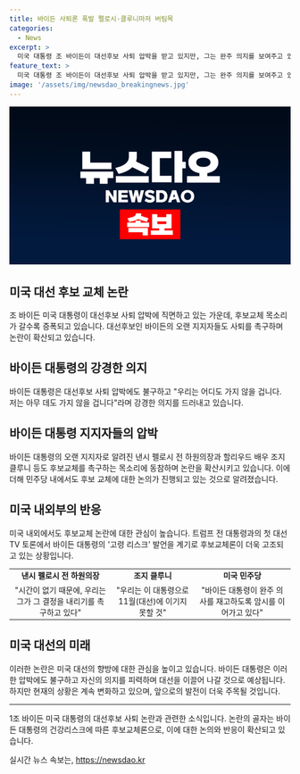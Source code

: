 ```yaml
---
title: 바이든 사퇴론 폭발 펠로시·클루니마저 버팀목
categories:
  - News
excerpt: >
  미국 대통령 조 바이든이 대선후보 사퇴 압박을 받고 있지만, 그는 완주 의지를 보여주고 있습니다. 하지만 후보교체 목소리가 높아지면서 낸시 펠로시와 할리우드 스타들도 사퇴 촉구에 동참했습니다. 바이든은 후보교체 논의를 중단하라고 의원들에게 촉구했지만 여론은 후보 교체론 쪽으로 기울고 있습니다. 물밑에서는 후보 교체 가능성이 열려 있다는 주장도 나왔고, 할리우드 배우 조지 클루니도 바이든의 패배를 내다보며 절망을 토로했습니다. 요약: 바이든 대통령에 대한 후보교체 압박이 높아지고 있지만, 그는 완주 의지를 보여주고 있으며 사퇴 촉구를 받는 상황이다.
feature_text: >
  미국 대통령 조 바이든이 대선후보 사퇴 압박을 받고 있지만, 그는 완주 의지를 보여주고 있습니다. 하지만 후보교체 목소리가 높아지면서 낸시 펠로시와 할리우드 스타들도 사퇴 촉구에 동참했습니다. 바이든은 후보교체 논의를 중단하라고 의원들에게 촉구했지만 여론은 후보 교체론 쪽으로 기울고 있습니다. 물밑에서는 후보 교체 가능성이 열려 있다는 주장도 나왔고, 할리우드 배우 조지 클루니도 바이든의 패배를 내다보며 절망을 토로했습니다. 요약: 바이든 대통령에 대한 후보교체 압박이 높아지고 있지만, 그는 완주 의지를 보여주고 있으며 사퇴 촉구를 받는 상황이다.
image: '/assets/img/newsdao_breakingnews.jpg'
---
```


<p><img src="/assets/img/newsdao_breakingnews.jpg" alt="pcversion 속보" /></p>

<h2>미국 대선 후보 교체 논란</h2>

<p data-ke-size="size16">조 바이든 미국 대통령이 대선후보 사퇴 압박에 직면하고 있는 가운데, 후보교체 목소리가 갈수록 증폭되고 있습니다. 대선후보인 바이든의 오랜 지지자들도 사퇴를 촉구하며 논란이 확산되고 있습니다.</p>

<h2 data-ke-size="size26">바이든 대통령의 강경한 의지</h2>

<p data-ke-size="size16">바이든 대통령은 대선후보 사퇴 압박에도 불구하고 "우리는 어디도 가지 않을 겁니다. 저는 아무 데도 가지 않을 겁니다"라며 강경한 의지를 드러내고 있습니다.</p>

<h2 data-ke-size="size26">바이든 대통령 지지자들의 압박</h2>

<p data-ke-size="size16">바이든 대통령의 오랜 지지자로 알려진 낸시 펠로시 전 하원의장과 할리우드 배우 조지 클루니 등도 후보교체를 촉구하는 목소리에 동참하며 논란을 확산시키고 있습니다. 이에 더해 민주당 내에서도 후보 교체에 대한 논의가 진행되고 있는 것으로 알려졌습니다.</p>

<h2 data-ke-size="size26">미국 내외부의 반응</h2>

<p data-ke-size="size16">미국 내외에서도 후보교체 논란에 대한 관심이 높습니다. 트럼프 전 대통령과의 첫 대선 TV 토론에서 바이든 대통령의 '고령 리스크' 발언을 계기로 후보교체론이 더욱 고조되고 있는 상황입니다.</p>

<table>
  <tr>
    <td style="text-align: center; height: 17px;"><b>낸시 펠로시 전 하원의장</b></td>
    <td style="text-align: center; height: 17px;"><b>조지 클루니</b></td>
    <td style="text-align: center; height: 17px;"><b>미국 민주당</b></td>
  </tr>
  <tr>
    <td style="text-align: center; height: 17px;">"시간이 없기 때문에, 우리는 그가 그 결정을 내리기를 촉구하고 있다"</td>
    <td style="text-align: center; height: 17px;">"우리는 이 대통령으로 11월(대선)에 이기지 못할 것"</td>
    <td style="text-align: center; height: 17px;">"바이든 대통령이 완주 의사를 재고하도록 암시를 이어가고 있다"</td>
  </tr>
</table>

<h2 data-ke-size="size26">미국 대선의 미래</h2>

<p data-ke-size="size16">이러한 논란은 미국 대선의 향방에 대한 관심을 높이고 있습니다. 바이든 대통령은 이러한 압박에도 불구하고 자신의 의지를 피력하며 대선을 이끌어 나갈 것으로 예상됩니다. 하지만 현재의 상황은 계속 변화하고 있으며, 앞으로의 발전이 더욱 주목될 것입니다.</p>

<hr>

<p data-ke-size="size16">1조 바이든 미국 대통령의 대선후보 사퇴 논란과 관련한 소식입니다. 논란의 골자는 바이든 대통령의 건강리스크에 따른 후보교체론으로, 이에 대한 논의와 반응이 확산되고 있습니다.</p>
실시간 뉴스 속보는, <a href="https://newsdao.kr" rel="dofollow">https://newsdao.kr</a>


